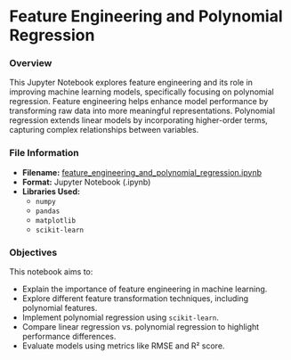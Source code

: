 # Feature Engineering and Polynomial Regression
### Overview
This Jupyter Notebook explores feature engineering and its role in improving machine learning models, specifically focusing on polynomial regression. Feature engineering helps enhance model performance by transforming raw data into more meaningful representations. Polynomial regression extends linear models by incorporating higher-order terms, capturing complex relationships between variables.
### File Information
- **Filename:** [feature_engineering_and_polynomial_regression.ipynb](https://github.com/tamunoWoks/feature_engineering_and_polynomial_regression_practice/blob/main/feature_engineering_and_polynomial_regression.ipynb.ipynb)
- **Format:** Jupyter Notebook (.ipynb)
- **Libraries Used:**
  - `numpy`
  - `pandas`
  - `matplotlib`
  - `scikit-learn`
### Objectives
This notebook aims to:
- Explain the importance of feature engineering in machine learning.
- Explore different feature transformation techniques, including polynomial features.
- Implement polynomial regression using `scikit-learn`.
- Compare linear regression vs. polynomial regression to highlight performance differences.
- Evaluate models using metrics like RMSE and R² score.
